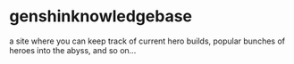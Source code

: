# genshinknowledgebase
a site where you can keep track of current hero builds, popular bunches of heroes into the abyss, and so on...
